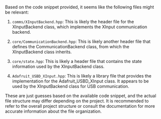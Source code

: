 Based on the code snippet provided, it seems like the following files might be relevant:

1. `comms/XInputBackend.hpp`: This is likely the header file for the XInputBackend class, which implements the XInput communication backend.

2. `core/CommunicationBackend.hpp`: This is likely another header file that defines the CommunicationBackend class, from which the XInputBackend class inherits.

3. `core/state.hpp`: This is likely a header file that contains the state information used by the XInputBackend class.

4. `Adafruit_USBD_XInput.hpp`: This is likely a library file that provides the implementation for the Adafruit_USBD_XInput class. It appears to be used by the XInputBackend class for USB communication.

These are just guesses based on the available code snippet, and the actual file structure may differ depending on the project. It is recommended to refer to the overall project structure or consult the documentation for more accurate information about the file organization.